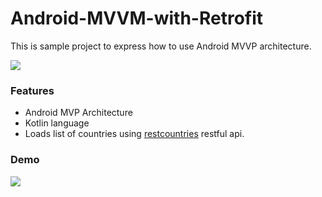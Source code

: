 # Android-MVVM-with-Retrofit
This is sample project to express how to use Android MVVP architecture.


![](https://github.com/fahadnasrullah109/Android-MVVM-with-Retrofit/blob/master/screenshots/mvvm-architecture.png)


### Features
- Android MVP Architecture
- Kotlin language
- Loads list of countries using [restcountries](https://restcountries.eu/) restful api.

### Demo

![](https://github.com/fahadnasrullah109/Android-MVVM-with-Retrofit/blob/master/screenshots/mvvm-countries-list.gif)